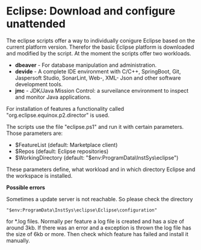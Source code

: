 # Eclipse: Download and configure unattended

The eclipse scripts offer a way to individually conigure Eclipse based on the current platform version. Therefor the basic Eclipse platform is downloaded and modified by the script. At the moment the scripts offer two workloads.

* **dbeaver** - For database manipulation and administration.
* **devide** - A complete IDE environment with C/C++, SpringBoot, Git, Jaspersoft Studio, SonarLint, Web-, XML- Json and other software development tools.
* **jmc** - JDK/Java Mission Control: a surveilance environment to inspect and monitor Java applications.

For installation of features a functionality called "org.eclipse.equinox.p2.director" is used.

The scripts use the file "eclipse.ps1" and run it with certain parameters. Those parameters are:

* $FeatureList (default: Marketplace client)
* $Repos (default: Eclipse repositories)
* $WorkingDirectory (default: "$env:ProgramData\InstSys\eclipse")

These parameters define, what workload and in which directory Eclipse and the workspace is installed.

**Possible errors**

Sometimes a update server is not reachable. So please check the directory
```
"$env:ProgramData\InstSys\eclipse\Eclipse\configuration"
```
for *.log files. Normally per feature a log file is created and has a size of around 3kb. If there was an error and a exception is thrown the log file has the size of 6kb or more. Then check which feature has failed and install it manually.
